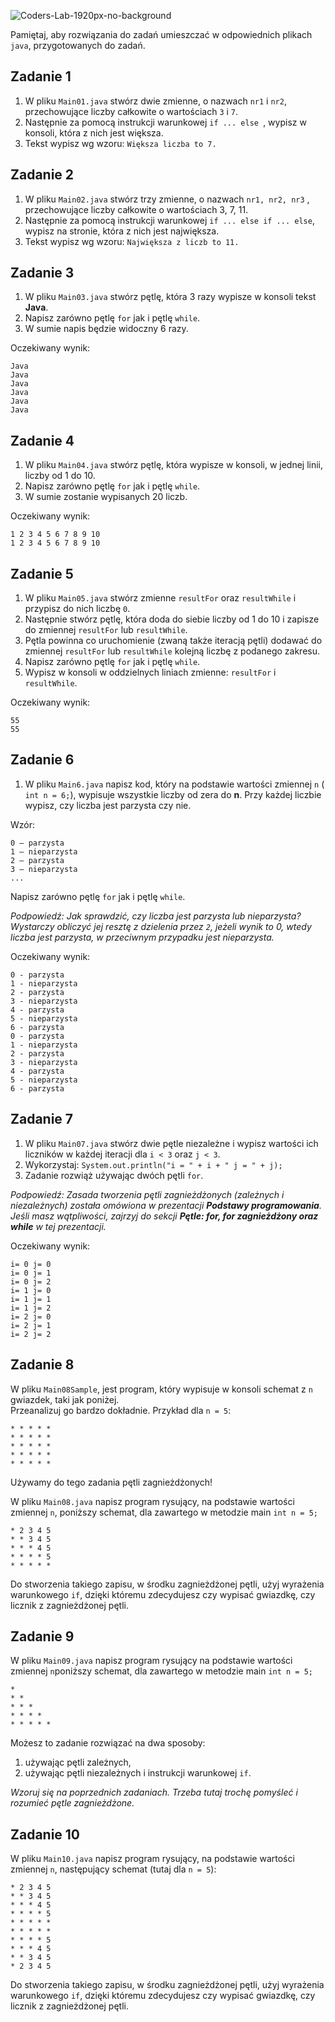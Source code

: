 ![Coders-Lab-1920px-no-background](https://user-images.githubusercontent.com/152855/73064373-5ed69780-3ea1-11ea-8a71-3d370a5e7dd8.png)


Pamiętaj, aby rozwiązania do zadań umieszczać w odpowiednich plikach `java`, przygotowanych do zadań.  

## Zadanie 1


1. W pliku `Main01.java` stwórz dwie zmienne, o nazwach `nr1` i `nr2`, przechowujące liczby całkowite o wartościach `3` i `7`.
2. Następnie za pomocą instrukcji warunkowej ```if ... else ```, wypisz w konsoli, która z nich jest większa.
3. Tekst wypisz wg wzoru: `Większa liczba to 7.`

## Zadanie 2


1. W pliku `Main02.java` stwórz trzy zmienne, o nazwach `nr1, nr2, nr3` , przechowujące liczby całkowite o wartościach 3, 7, 11.
2. Następnie za pomocą instrukcji warunkowej `if ... else if ... else`, wypisz na stronie, która z nich jest największa.
3. Tekst wypisz wg wzoru: `Największa z liczb to 11.`

## Zadanie 3


1. W pliku `Main03.java` stwórz pętlę, która 3 razy wypisze w konsoli tekst **Java**.
2. Napisz zarówno pętlę `for` jak i pętlę `while`.
3. W sumie napis będzie widoczny 6 razy.

Oczekiwany wynik:
````
Java
Java
Java
Java
Java
Java
````

## Zadanie 4


1. W pliku `Main04.java` stwórz pętlę, która wypisze w konsoli, w jednej linii, liczby od 1 do 10.
2. Napisz zarówno pętlę `for` jak i pętlę `while`.
3. W sumie zostanie wypisanych 20 liczb.

Oczekiwany wynik:
````
1 2 3 4 5 6 7 8 9 10 
1 2 3 4 5 6 7 8 9 10 
````

## Zadanie 5


1. W pliku `Main05.java` stwórz zmienne `resultFor` oraz `resultWhile` i przypisz do nich liczbę `0`.
2. Następnie stwórz pętlę, która doda do siebie liczby od 1 do 10 i zapisze do zmiennej `resultFor` lub `resultWhile`.
3. Pętla powinna co uruchomienie (zwaną także iteracją pętli) dodawać do zmiennej `resultFor` lub `resultWhile` kolejną liczbę z podanego zakresu.
4. Napisz zarówno pętlę `for` jak i pętlę `while`.
5. Wypisz w konsoli w oddzielnych liniach zmienne: `resultFor` i `resultWhile`.

Oczekiwany wynik:
````
55
55
````

## Zadanie 6


1. W pliku `Main6.java` napisz kod, który na podstawie wartości zmiennej `n` ( `int n = 6;`),
 wypisuje wszystkie liczby od zera do **n**.
Przy każdej liczbie wypisz, czy liczba jest parzysta czy nie.  

Wzór:

```
0 – parzysta
1 – nieparzysta
2 – parzysta
3 – nieparzysta
...
```

Napisz zarówno pętlę `for` jak i pętlę `while`.

*Podpowiedź: Jak sprawdzić, czy liczba jest parzysta lub nieparzysta?
 Wystarczy obliczyć jej resztę z dzielenia przez `2`,
 jeżeli wynik to 0, wtedy liczba jest parzysta, w przeciwnym przypadku jest nieparzysta.*

Oczekiwany wynik:
````
0 - parzysta
1 - nieparzysta
2 - parzysta
3 - nieparzysta
4 - parzysta
5 - nieparzysta
6 - parzysta
0 - parzysta
1 - nieparzysta
2 - parzysta
3 - nieparzysta
4 - parzysta
5 - nieparzysta
6 - parzysta
````

## Zadanie 7

1. W pliku `Main07.java` stwórz dwie pętle niezależne i wypisz wartości ich liczników
 w każdej iteracji dla `i < 3` oraz `j < 3`.
2. Wykorzystaj: ```System.out.println("i = " + i + " j = " + j);```
3. Zadanie rozwiąż używając dwóch pętli `for`.

*Podpowiedź: Zasada tworzenia pętli zagnieżdżonych (zależnych i niezależnych) została omówiona w prezentacji
 **Podstawy programowania**. 
 Jeśli masz wątpliwości, zajrzyj do sekcji **Pętle: for, for zagnieżdżony oraz while** w tej prezentacji.*
 
 Oczekiwany wynik:
```
i= 0 j= 0
i= 0 j= 1
i= 0 j= 2
i= 1 j= 0
i= 1 j= 1
i= 1 j= 2
i= 2 j= 0
i= 2 j= 1
i= 2 j= 2
```

## Zadanie 8


W pliku `Main08Sample`, jest program, który wypisuje w konsoli
schemat z `n` gwiazdek, taki jak poniżej.  
Przeanalizuj go bardzo dokładnie.
Przykład dla  ```n = 5```:

```
* * * * *
* * * * *
* * * * *
* * * * *
* * * * *
```

Używamy do tego zadania pętli zagnieżdżonych! 

W pliku `Main08.java` napisz program rysujący, na podstawie wartości zmiennej `n`, poniższy schemat,
dla zawartego w metodzie main `int n = 5;`

```
* 2 3 4 5
* * 3 4 5
* * * 4 5
* * * * 5
* * * * *
```


Do stworzenia takiego zapisu, w środku zagnieżdżonej pętli, użyj wyrażenia warunkowego `if`, 
dzięki któremu zdecydujesz czy wypisać gwiazdkę, czy licznik z zagnieżdżonej pętli. 

## Zadanie 9


W pliku `Main09.java` napisz program rysujący na podstawie wartości zmiennej `n`poniższy schemat,
 dla zawartego w metodzie main `int n = 5;`

```
*
* *
* * *
* * * *
* * * * *
```

Możesz to zadanie rozwiązać na dwa sposoby:

1. używając pętli zależnych,
2. używając pętli niezależnych i instrukcji warunkowej `if`.

*Wzoruj się na poprzednich zadaniach. Trzeba tutaj trochę pomyśleć i rozumieć pętle zagnieżdżone.*


## Zadanie 10

W pliku `Main10.java` napisz program rysujący, na podstawie wartości zmiennej `n`, następujący schemat (tutaj dla ```n = 5```):

```
* 2 3 4 5
* * 3 4 5
* * * 4 5
* * * * 5
* * * * *
* * * * *
* * * * 5
* * * 4 5
* * 3 4 5
* 2 3 4 5
```

Do stworzenia takiego zapisu, w środku zagnieżdżonej pętli, użyj wyrażenia warunkowego `if`, 
dzięki któremu zdecydujesz czy wypisać gwiazdkę, czy licznik z zagnieżdżonej pętli. 
